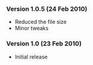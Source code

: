 ### Version 1.0.5 (24 Feb 2010)

* Reduced the file size
* Minor tweaks

### Version 1.0 (23 Feb 2010)

* Initial release